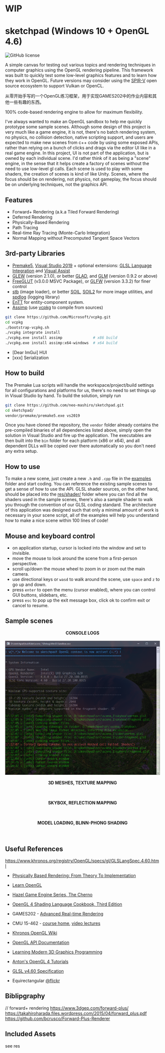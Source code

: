 # WIP
# sketchpad (Windows 10 + OpenGL 4.6)

![GitHub license](https://img.shields.io/github/license/neo-mashiro/sketchpad?color=orange&label=License&style=plastic)
<!-- ![LOC](https://tokei.rs/b1/github/neo-mashiro/sketchpad?category=lines)](https://github.com/neo-mashiro/sketchpad)
![NOF](https://tokei.rs/b1/github/neo-mashiro/sketchpad?category=files)](https://github.com/neo-mashiro/sketchpad) -->

A simple canvas for testing out various topics and rendering techniques in computer graphics using the OpenGL rendering pipeline. This framework was built to quickly test some low-level graphics features and to learn how they work in OpenGL. Future versions may consider using the [SPIR-V](https://www.khronos.org/spir/) open source ecosystem to support Vulkan or OpenCL.

从零开始手写的一个OpenGL练习框架，用于实现GAMES202中的作业内容和其他一些有趣的东西。

100% code-based rendering engine to allow for maximum flexibility.

I've always wanted to make an OpenGL sandbox to help me quickly prototype some sample scenes.
Although some design of this project is very much like a game engine, it is not, there's no batch rendering system, no physics, no collision detection, native scripting support, and users are expected to make new scenes from c++ code by using some exposed APIs, rather than relying on a bunch of clicks and drags via the editor UI like in a real game engine. In this project, UI is not part of the application, but is owned by each individual scene.
I'd rather think of it as being a "scene" engine, in the sense that it helps create a factory of scenes without the need to use low-level gl calls. Each scene is used to play with some shaders, the creation of scenes is kind of like Unity. Scenes, where the focus should be on rendering, not physics, not gameplay, the focus should be on underlying techniques, not the graphics API.

## Features

- Forward+ Rendering (a.k.a Tiled Forward Rendering)
- Deferred Rendering
- Physically-Based Rendering
- Path Tracing
- Real-time Ray Tracing (Monte-Carlo Integration)
- Normal Mapping without Precomputed Tangent Space Vectors

## 3rd-party Libraries

- [Premake5](https://github.com/premake/premake-core), [Visual Studio 2019](https://visualstudio.microsoft.com/downloads/) + optional extensions: [GLSL Language Integration](https://marketplace.visualstudio.com/items?itemName=DanielScherzer.GLSL) and [Visual Assist](https://www.wholetomato.com/)
- [GLEW](https://en.wikipedia.org/wiki/OpenGL_Extension_Wrangler_Library) (version 2.1.0), or better [GLAD](https://glad.dav1d.de/), and [GLM](https://glm.g-truc.net/0.9.2/api/index.html) (version 0.9.2 or above)
- [FreeGLUT](https://en.wikipedia.org/wiki/FreeGLUT) (v3.0.0 MSVC Package), or [GLFW](https://en.wikipedia.org/wiki/GLFW) (version 3.3.2) for finer control
- [stb](https://github.com/nothings/stb) (image loader), or better [SOIL](https://github.com/littlstar/soil), [SOIL2](https://github.com/SpartanJ/SOIL2) for more image utilities, and [spdlog](https://github.com/gabime/spdlog) (logging library)
- [EnTT](...) for entity-component system.
- [Assimp](https://github.com/assimp/assimp) (use [vcpkg](https://github.com/microsoft/vcpkg) to compile from sources)
```bash
git clone https://github.com/Microsoft/vcpkg.git
cd vcpkg
./bootstrap-vcpkg.sh
./vcpkg integrate install
./vcpkg.exe install assimp              # x86 build
./vcpkg.exe install assimp:x64-windows  # x64 build
```
- [Dear ImGui] HUI
- [xxx] Serialization

## How to build

The Premake Lua scripts will handle the workspace/project/build settings for all configurations and platforms for us, there's no need to set things up in Visual Studio by hand. To build the solution, simply run
```bash
git clone https://github.com/neo-mashiro/sketchpad.git
cd sketchpad/
vendor/premake/premake5.exe vs2019
```
Once you have cloned the repository, the `vendor` folder already contains the pre-compiled binaries of all dependencies listed above, simply open the solution in Visual Studio and fire up the application. The executables are then built into the `bin` folder for each platform (x86 or x64), and all dependent DLLs will be copied over there automatically so you don't need any extra setup.

## How to use

To make a new scene, just create a new `.h` and `.cpp` file in the [examples]() folder and start coding. You can reference the existing sample scenes to get a sense of how to use the API. GLSL shader sources, on the other hand, should be placed into the [res/shader/]() folder where you can find all the shaders used in the sample scenes, there's also a sample shader to walk you through the convention of our GLSL coding standard. The architecture of this application was designed such that only a minimal amount of work is necessary in your scene script, all of the examples will help you understand how to make a nice scene within 100 lines of code!

## Mouse and keyboard control

- on application startup, cursor is locked into the window and set to invisible.
- move the mouse to look around the scene from a first-person perspective.
- scroll up/down the mouse wheel to zoom in or zoom out the main camera.
- use directional keys or `wasd` to walk around the scene, use `space` and `z` to go up and down.
- press `enter` to open the menu (cursor enabled), where you can control GUI buttons, slidebars, etc.
- press `esc` to pop up the exit message box, click ok to confirm exit or cancel to resume.

## Sample scenes

<p align="center">
  <b>CONSOLE LOGS</b>
  <br><br>
  <img src="media/console.png">
</p>

<p align="center">
  <b>3D MESHES, TEXTURE MAPPING</b>
  <br><br>
  <img src="">
</p>

<p align="center">
  <b>SKYBOX, REFLECTION MAPPING</b>
  <br><br>
  <img src="">
</p>

<p align="center">
  <b>MODEL LOADING, BLINN-PHONG SHADING</b>
  <br><br>
  <img src="">
</p>

## Useful References

https://www.khronos.org/registry/OpenGL/specs/gl/GLSLangSpec.4.60.html

- [Physically Based Rendering: From Theory To Implementation](https://www.pbr-book.org/)
- [Learn OpenGL](https://learnopengl.com)
- [Hazel Game Engine Series, The Cherno](....)
- [OpenGL 4 Shading Language Cookbook, Third Edition](...)
- GAMES202 - [Advanced Real-time Rendering](https://sites.cs.ucsb.edu/~lingqi/teaching/games202.html)
- CMU 15-462 - [course home](http://15462.courses.cs.cmu.edu/fall2020/home), [video lectures](https://www.youtube.com/playlist?list=PL9_jI1bdZmz2emSh0UQ5iOdT2xRHFHL7E)
- [Khronos OpenGL Wiki](https://www.khronos.org/opengl/wiki/Main_Page)
- [OpenGL API Documentation](http://docs.gl/)
- [Learning Modern 3D Graphics Programming](https://paroj.github.io/gltut/)
- [Anton's OpenGL 4 Tutorials](https://antongerdelan.net/opengl/)
- [GLSL v4.60 Specification](https://github.com/neo-mashiro/sketchpad/blob/main/res/GLSL%20v4.60%20Spec.pdf)

- Equirectangular [@flickr](https://www.flickr.com/groups/equirectangular/pool/)

## Biblipgraphy

// forward+ rendering
https://www.3dgep.com/forward-plus/
https://takahiroharada.files.wordpress.com/2015/04/forward_plus.pdf
https://github.com/bcrusco/Forward-Plus-Renderer


## Included Assets

see res
